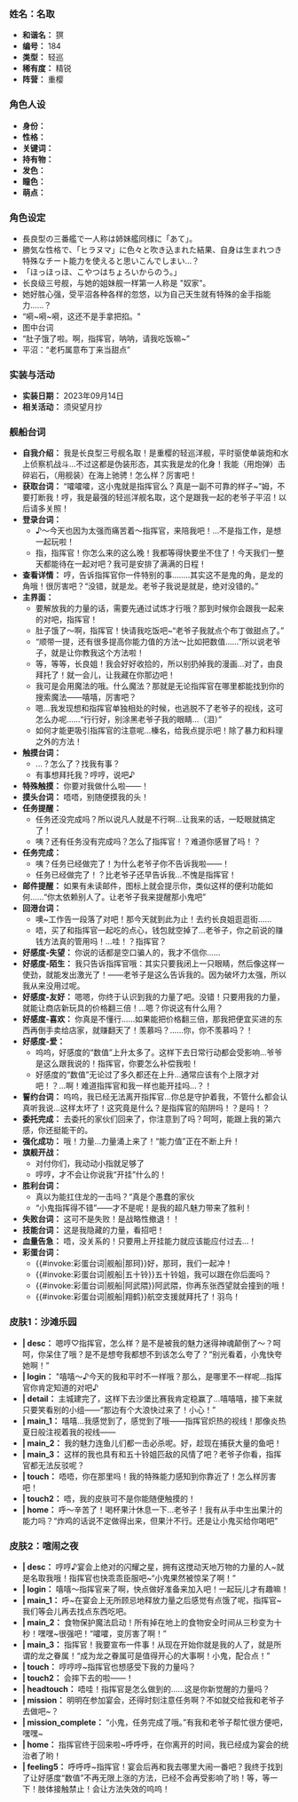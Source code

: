 ### 姓名：名取
* **和谐名：** 猽
* **编号：** 184
* **类型：** 轻巡
* **稀有度：** 精锐
* **阵营：** 重樱


### 角色人设
* **身份：** 
* **性格：** 
* **关键词：** 
* **持有物：** 
* **发色：** 
* **瞳色：** 
* **萌点：** 


### 角色设定
* 長良型の三番艦で一人称は姉妹艦同様に「あて」。
* 勝気な性格で、「ヒラヌマ」に色々と吹き込まれた結果、自身は生まれつき特殊なチート能力を使えると思いこんでしまい…？
* 「ほっほっほ、こやつはちょろいからのう。」
* 长良级三号舰，与她的姐妹舰一样第一人称是 "奴家"。
* 她好胜心强，受平沼各种各样的忽悠，以为自己天生就有特殊的金手指能力......？
* “嗬~嗬~嗬，这还不是手拿把掐。"
* 图中台词
* “肚子饿了啦。啊，指挥官，呐呐，请我吃饭嘛~”
* 平沼：“老朽属意布丁来当甜点”


### 实装与活动
* **实装日期：** 2023年09月14日
* **相关活动：** 须臾望月抄


### 舰船台词
* **自我介绍：** 我是长良型三号舰名取！是重樱的轻巡洋舰，平时驱使单装炮和水上侦察机战斗…不过这都是伪装形态，其实我是龙的化身！我能（用炮弹）击碎岩石，（用舰装）在海上驰骋！怎么样？厉害吧！
* **获取台词：** “嚯嚯嚯，这小鬼就是指挥官么？真是一副不可靠的样子~”姆，不要打断我！哼，我是最强的轻巡洋舰名取，这个是跟我一起的老爷子平沼！以后请多关照！
* **登录台词：**
  * ♪～今天也因为太强而痛苦着～指挥官，来陪我吧！…不是指工作，是想一起玩啦！
  * 指，指挥官！你怎么来的这么晚！我都等得快要坐不住了！今天我们一整天都能待在一起对吧？我可是安排了满满的日程！
* **查看详情：** 哼，告诉指挥官你一件特别的事……..其实这不是鬼的角，是龙的角哦！很厉害吧？“没错，就是龙。老爷子我说是就是，绝对没错的。”
* **主界面：**
  * 要解放我的力量的话，需要先通过试炼才行哦？那到时候你会跟我一起来的对吧，指挥官！
  * 肚子饿了～啊，指挥官！快请我吃饭吧~“老爷子我就点个布丁做甜点了。”
  * “顺带一提，还有很多提高你能力值的方法～比如把数值……”所以说老爷子，就是让你教我这个方法啦！
  * 等，等等，长良姐！我会好好收拾的，所以别扔掉我的漫画...对了，由良拜托了！就一会儿，让我藏在你那边吧！
  * 我可是会用魔法的哦。什么魔法？那就是无论指挥官在哪里都能找到你的搜索魔法——嘻嘻，厉害吧？
  * 嗯…我发现想和指挥官单独相处的时候，也逃脱不了老爷子的视线，这可怎么办呢……“行行好，别涂黑老爷子我的眼睛…（泪）”
  * 如何才能更吸引指挥官的注意呢…榛名，给我点提示吧！除了暴力和料理之外的方法！
* **触摸台词：**
  * ...？怎么了？找我有事？
  * 有事想拜托我？哼哼，说吧♪
* **特殊触摸：** 你要对我做什么啦——！
* **摸头台词：** 唔唔，别随便摸我的头！
* **任务提醒：**
  * 任务还没完成吗？所以说凡人就是不行啊…让我来的话，一眨眼就搞定了！
  * 咦？还有任务没有完成吗？怎么了指挥官！？难道你感冒了吗！？
* **任务完成：**
  * 咦？任务已经做完了！为什么老爷子你不告诉我啦——！
  * 任务已经做完了！？比老爷子还早告诉我…不愧是指挥官！
* **邮件提醒：** 如果有未读邮件，图标上就会提示你，类似这样的便利功能如何……“你太依赖别人了。让老爷子我来提醒那小鬼吧”
* **回港台词：**
  * 噢~工作告一段落了对吧！那今天就到此为止！去约长良姐逛逛街……
  * 唔，买了和指挥官一起吃的点心，钱包就空掉了…老爷子，你之前说的赚钱方法真的管用吗！…哇！？指挥官？
* **好感度-失望：** 你说的话都是空口骗人的，我才不信你……
* **好感度-陌生：** 我只告诉指挥官哦：其实只要我闭上一只眼睛，然后像这样一使劲，就能发出激光了！——老爷子是这么告诉我的。因为破坏力太强，所以我从来没用过呢。
* **好感度-友好：** 嗯嗯，你终于认识到我的力量了吧。没错！只要用我的力量，就能让商店新玩具的价格翻三倍！…嗯？你说这有什么用？
* **好感度-喜欢：** 你真是不懂行……如果能把价格翻三倍，那我把便宜买进的东西再倒手卖给店家，就赚翻天了！羡慕吗？……你，你不羡慕吗？！
* **好感度-爱：**
  * 呜呜，好感度的“数值”上升太多了。这样下去日常行动都会受影响…爷爷是这么跟我说的！指挥官，你要怎么补偿我啦！
  * 好感度的“数值”无论过了多久都还在上升…通常应该有个上限才对吧！？…啊！难道指挥官和我一样也能开挂吗…？！
* **誓约台词：** 呜呜，我已经无法离开指挥官…你总是守护着我，不管什么都会认真听我说…这样太坏了！这究竟是什么？是指挥官的陷阱吗！？是吗！？
* **委托完成：** 去委托的家伙们回来了，你注意到了吗？呵呵，能跟上我的第六感，你还挺能干的。
* **强化成功：** 哦！力量...力量涌上来了！“能力值”正在不断上升！
* **旗舰开战：**
  * 对付你们，我动动小指就足够了
  * 哼哼，才不会让你说我“开挂”什么的！
* **胜利台词：**
  * 真以为能扛住龙的一击吗？“真是个愚蠢的家伙
  * “小鬼指挥得不错”——才不是呢！是我的超凡魅力带来了胜利！
* **失败台词：** 这可不是失败！是战略性撤退！！
* **技能台词：** 这是我隐藏的力量，看招吧！
* **血量告急：** 唔，没关系的！只要用上开挂能力就应该能应付过去…！
* **彩蛋台词：**
  * {{#invoke:彩蛋台词|舰船|那珂}}好，那珂，我们一起冲！
  * {{#invoke:彩蛋台词|舰船|五十铃}}五十铃姐，我可以跟在你后面吗？
  * {{#invoke:彩蛋台词|舰船|阿武隈}}阿武隈，你再东张西望就会撞到的哦！
  * {{#invoke:彩蛋台词|舰船|翔鹤}}航空支援就拜托了！羽鸟！


### 皮肤1：沙滩乐园
* **| desc：** 嗯哼♡指挥官，怎么样？是不是被我的魅力迷得神魂颠倒了～？呵呵，你呆住了哦？是不是想夸我都想不到该怎么夸了？“别光看着，小鬼快夸她啊！”
* **| login：** "嘻嘻～♪今天的我和平时不一样哦？那么，是哪里不一样呢…指挥官你肯定知道的对吧♪
* **| detail：** 主城建完了，这样下去沙堡比赛我肯定稳赢了…嘻嘻嘻，接下来就只要笑看别的小组——“那边有个大浪快过来了！小心！”
* **| main_1：** 嘻嘻…我感觉到了，感觉到了哦——指挥官炽热的视线！那像炎热夏日般注视着我的视线——
* **| main_2：** 我的魅力连鱼儿们都一击必杀呢。好，趁现在捕获大量的鱼吧！
* **| main_3：** 这样的我也具有和五十铃姐匹敌的风情了吧？老爷子你看，指挥官都无法反驳呢？
* **| touch：** 唔唔，你在那里吗！我的特殊能力感知到你靠近了！怎么样厉害吧！
* **| touch2：** 唔，我的皮肤可不是你能随便触摸的！
* **| home：** 呼～辛苦了！喝杯果汁休息一下…老爷子！我有从手中生出果汁的能力吗？“炸鸡的话说不定做得出来，但果汁不行。还是让小鬼买给你喝吧”


### 皮肤2：喧闹之夜
* **| desc：** 哼哼♪宴会上绝对的闪耀之星，拥有这搅动天地万物的力量的人~就是名取我哦！指挥官也快乖乖臣服吧~“小鬼果然被惊呆了啊！”
* **| login：** 嘻嘻～指挥官来了啊，快点做好准备来加入吧！一起玩儿才有趣嘛！
* **| main_1：** 呼~在宴会上无所顾忌地释放力量之后感觉有点饿了呢，指挥官~我们等会儿再去找点东西吃吧。
* **| main_2：** 食物保护魔法启动！所有掉在地上的食物安全时间从三秒变为十秒！嘿嘿~很强吧！“嚯嚯，变厉害了啊！”
* **| main_3：** 指挥官！我要宣布一件事！从现在开始你就是我的人了，就是所谓的龙之眷属！“成为龙之眷属可是值得开心的大事啊！小鬼，配合点！”
* **| touch：** 哼哼哼~指挥官也想感受下我的力量吗？
* **| touch2：** 会摔下去的啦——！
* **| headtouch：** 唔哇！指挥官是怎么做到的……这是你新觉醒的力量吗？
* **| mission：** 明明在参加宴会，还得时刻注意任务啊？不如就交给我和老爷子去做吧~？
* **| mission_complete：** “小鬼，任务完成了哦。”有我和老爷子帮忙很方便吧，嘿嘿~
* **| home：** 指挥官终于回来啦~呼呼呼，在你离开的时间，我已经成为宴会的统治者了哟！
* **| feeling5：** 呼呼呼~指挥官！宴会后再和我去哪里大闹一番吧？我终于找到了让好感度“数值”不再无限上涨的方法，已经不会再受影响了哟！等，等一下！肢体接触禁止！会让方法失效的呜呜！
